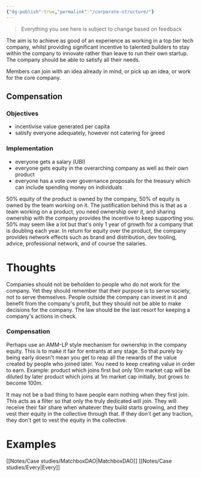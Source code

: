 ```yaml
---
{"dg-publish":true,"permalink":"/corporate-structure/"}
---
```


> Everything you see here is subject to change based on feedback

The aim is to achieve as good of an experience as working in a top tier tech company, whilst providing significant incentive to talented builders to stay within the company to innovate rather than leave to run their own startup. The company should be able to satisfy all their needs.

Members can join with an idea already in mind, or pick up an idea, or work for the core company.

## Compensation
### Objectives
- incentivise value generated per capita
- satisfy everyone adequately, however not catering for greed
### Implementation
- everyone gets a salary (UBI)
- everyone gets equity in the overarching company as well as their own product
- everyone has a vote over governance proposals for the treasury which can include spending money on individuals

50% equity of the product is owned by the company, 50% of equity is owned by the team working on it. The justification behind this is that as a team working on a product, you need ownership over it, and sharing ownership with the company provides the incentive to keep supporting you. 50% may seem like a lot but that's only 1 year of growth for a company that is doubling each year. In return for equity over the product, the company provides network effects such as brand and distribution, dev tooling, advice, professional network, and of course the salaries.

# Thoughts
Companies should not be beholden to people who do not work for the company. Yet they should remember that their purpose is to serve society, not to serve themselves. People outside the company can invest in it and benefit from the company's profit, but they should not be able to make decisions for the company. The law should be the last resort for keeping a company's actions in check.

### Compensation
Perhaps use an AMM-LP style mechanism for ownership in the company equity. This is to make it fair for entrants at any stage. So that purely by being early doesn't mean you get to reap all the rewards of the value created by people who joined later. You need to keep creating value in order to earn. Example: product which joins first but only 10m market cap will be diluted by later product which joins at 1m market cap initially, but grows to become 100m.

It may not be a bad thing to have people earn nothing when they first join. This acts as a filter so that only the truly dedicated will join. They will receive their fair share when whatever they build starts growing, and they vest their equity in the collective through that. If they don't get any traction, they don't get to vest the equity in the collective.
# Examples
[[Notes/Case studies/MatchboxDAO\|MatchboxDAO]]
[[Notes/Case studies/Every\|Every]]